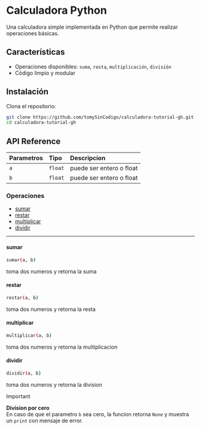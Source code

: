 # Calculadora Python

Una calculadora simple implementada en Python que permite realizar operaciones básicas.

## Características

- Operaciones disponibles: `suma`, `resta`, `multiplicación`, `división`
- Código limpio y modular

## Instalación

Clona el repositorio:

```bash
git clone https://github.com/tomySinCodigo/calculadora-tutorial-gh.git
cd calculadora-tutorial-gh
```

## API Reference

| Parametros | Tipo     | Descripcion                |
| :-------- | :------- | :------------------------- |
| `a` | `float` | puede ser entero o float |
| `b` | `float` | puede ser entero o float |

### Operaciones

- [sumar](#sumar)
- [restar](#restar)
- [multiplicar](#multiplicar)
- [dividir](#dividir)

---

#### sumar

```bash
sumar(a, b)
```

toma dos numeros y retorna la suma

#### restar

```bash
restar(a, b)
```

toma dos numeros y retorna la resta

#### multiplicar

```bash
multiplicar(a, b)
```

toma dos numeros y retorna la multiplicacion

#### dividir

```bash
dividir(a, b)
```

toma dos numeros y retorna la division

> [!IMPORTANT]  
> **Division por cero**  
> En caso de que el parametro `b` sea cero, la funcion retorna `None` y muestra un `print` con mensaje de error.
